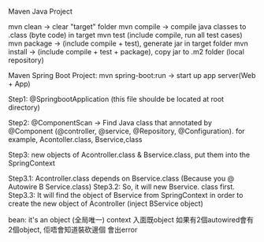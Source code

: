 Maven Java Project

mvn clean -> clear "target" folder
mvn compile -> compile java classes to .class (byte code) in target
mvn test (include compile, run all test cases)
mvn package -> (include compile + test), generate jar in target folder
mvn install -> (include compile + test + package), copy jar to .m2 folder (local repository)

Maven Spring Boot Project:
mvn spring-boot:run -> start up app server(Web + App)

Step1: @SpringbootApplication (this file shoulde be located at root directory)

Step2: @ComponentScan -> Find Java class that annotated by @Component (@controller, @service, @Repository, @Configuration).
for example, Acontoller.class, Bservice,class

Step3: new objects of Acontroller.class & Bservice.class, put them into the SpringContext

Step3.1: Acontroller.class depends on Bservice.class (Because you @ Autowire B Service.class)
Step3.2: So, it will new Bservice. class first.
Step3.3: It will find the object of Bservice from SpringContext in order to create the new object of Acontroller
(inject BService object)

bean: it's an object (全局唯一)
context 入面既object
如果有2個autowired會有2個object, 佢唔會知道裝砍邊個 會出error




